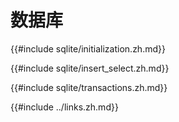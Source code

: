 # 数据库

{{#include sqlite/initialization.zh.md}}

{{#include sqlite/insert_select.zh.md}}

{{#include sqlite/transactions.zh.md}}

{{#include ../links.zh.md}}

